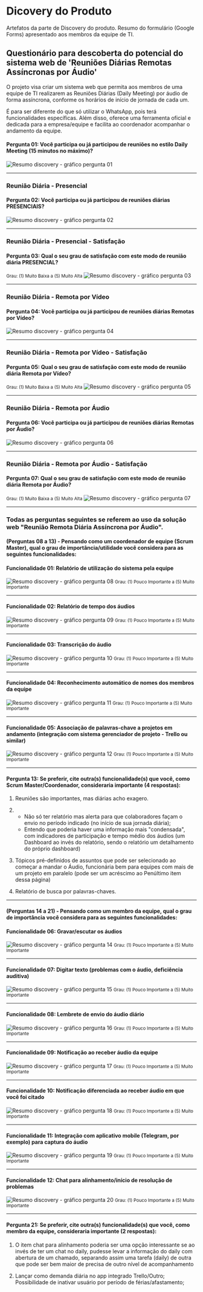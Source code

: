 # Dicovery do Produto

Artefatos da parte de Discovery do produto. Resumo do formulário (Google Forms) apresentado aos membros da equipe de TI.

<h2>Questionário para descoberta do potencial do sistema web de 'Reuniões Diárias Remotas Assíncronas por Áudio'</h2>

O projeto visa criar um sistema web que permita aos membros de uma equipe de TI realizarem as Reuniões Diárias (Daily Meeting) por áudio de forma assíncrona, conforme os horários de início de jornada de cada um.

É para ser diferente do que só utilizar o WhatsApp, pois terá funcionalidades específicas. Além disso, oferece uma ferramenta oficial e dedicada para a empresa/equipe e facilita ao coordenador acompanhar o andamento da equipe. 

<h4>Pergunta 01: Você participa ou já participou de reuniões no estilo Daily Meeting (15 minutos no máximo)?</h4>
<img src="./img/discovery/01.jpg" alt="Resumo discovery - gráfico pergunta 01">
<hr>
<h3>Reunião Diária - Presencial</h3>
<h4>Pergunta 02: Você participa ou já participou de reuniões diárias PRESENCIAIS?</h4>
<img src="./img/discovery/02.jpg" alt="Resumo discovery - gráfico pergunta 02">
<hr>
<h3>Reunião Diária - Presencial - Satisfação</h3>
<h4>Pergunta 03: Qual o seu grau de satisfação com este modo de reunião diária PRESENCIAL?</h4>

<small>Grau: (1) Muito Baixa a (5) Muito Alta</small>
<img src="./img/discovery/03.jpg" alt="Resumo discovery - gráfico pergunta 03">
<hr>
<h3>Reunião Diária - Remota por Vídeo</h3>
<h4>Pergunta 04: Você participa ou já participou de reuniões diárias Remotas por Vídeo?</h4>
<img src="./img/discovery/04.jpg" alt="Resumo discovery - gráfico pergunta 04">
<hr>
<h3>Reunião Diária - Remota por Vídeo - Satisfação</h3>
<h4>Pergunta 05: Qual o seu grau de satisfação com este modo de reunião diária Remota por Vídeo?</h4>

<small>Grau: (1) Muito Baixa a (5) Muito Alta</small>
<img src="./img/discovery/05.jpg" alt="Resumo discovery - gráfico pergunta 05">
<hr>
<h3>Reunião Diária - Remota por Áudio</h3>
<h4>Pergunta 06: Você participa ou já participou de reuniões diárias Remotas por Áudio?</h4>
<img src="./img/discovery/06.jpg" alt="Resumo discovery - gráfico pergunta 06">
<hr>
<h3>Reunião Diária - Remota por Áudio - Satisfação</h3>
<h4>Pergunta 07: Qual o seu grau de satisfação com este modo de reunião diária Remota por Áudio?</h4>

<small>Grau: (1) Muito Baixa a (5) Muito Alta</small>
<img src="./img/discovery/07.jpg" alt="Resumo discovery - gráfico pergunta 07">
<hr>
<h3>Todas as perguntas seguintes se referem ao uso da solução web "Reunião Remota Diária Assíncrona por Áudio".</h3>
<h4>(Perguntas 08 a 13) - Pensando como um <b>coordenador de equipe (Scrum Master)</b>, qual o grau de importância/utilidade você considera para as seguintes funcionalidades:<h4>

<h4>Funcionalidade 01: Relatório de utilização do sistema pela equipe</h4>
<img src="./img/discovery/08.jpg" alt="Resumo discovery - gráfico pergunta 08">
<small>Grau: (1) Pouco Importante a (5) Muito Importante</small>
<hr>
<h4>Funcionalidade 02: Relatório de tempo dos áudios</h4>
<img src="./img/discovery/09.jpg" alt="Resumo discovery - gráfico pergunta 09">
<small>Grau: (1) Pouco Importante a (5) Muito Importante</small>
<hr>
<h4>Funcionalidade 03: Transcrição do áudio</h4>
<img src="./img/discovery/10.jpg" alt="Resumo discovery - gráfico pergunta 10">
<small>Grau: (1) Pouco Importante a (5) Muito Importante</small>
<hr>
<h4>Funcionalidade 04: Reconhecimento automático de nomes dos membros da equipe</h4>
<img src="./img/discovery/11.jpg" alt="Resumo discovery - gráfico pergunta 11">
<small>Grau: (1) Pouco Importante a (5) Muito Importante</small>
<hr>
<h4>Funcionalidade 05: Associação de palavras-chave a projetos em andamento (integração com sistema gerenciador de projeto - Trello ou similar)</h4>
<img src="./img/discovery/12.jpg" alt="Resumo discovery - gráfico pergunta 12">
<small>Grau: (1) Pouco Importante a (5) Muito Importante</small>
<hr>

<h4>Pergunta 13: Se preferir, cite outra(s) funcionalidade(s) que você, como Scrum Master/Coordenador, consideraria importante (4 respostas):</h4>

1. Reuniões são importantes, mas diárias acho exagero.

1. - Não só ter relatório mas alerta para que colaboradores façam o envio no período indicado (no início de sua jornada diária);
   - Entendo que poderia haver uma informação mais "condensada", com indicadores de participação e tempo médio dos áudios (um Dashboard ao invés do relatório, sendo o relatório um detalhamento do próprio dashboard)

1. Tópicos pré-definidos de assuntos que pode ser selecionado ao começar a mandar o Áudio, funcionária bem para equipes com mais de um projeto em paralelo (pode ser um acréscimo ao Penúltimo item dessa página)

1. Relatório de busca por palavras-chaves.
<hr>
<h4>(Perguntas 14 a 21) - Pensando como um <b>membro da equipe</b>, qual o grau de importância você considera para as seguintes funcionalidades:</h4>
<h4>Funcionalidade 06: Gravar/escutar os áudios</h4>
<img src="./img/discovery/14.jpg" alt="Resumo discovery - gráfico pergunta 14">
<small>Grau: (1) Pouco Importante a (5) Muito Importante</small>
<hr>
<h4>Funcionalidade 07: Digitar texto (problemas com o áudio, deficiência auditiva)</h4>
<img src="./img/discovery/15.jpg" alt="Resumo discovery - gráfico pergunta 15">
<small>Grau: (1) Pouco Importante a (5) Muito Importante</small>
<hr>
<h4>Funcionalidade 08: Lembrete de envio do áudio diário</h4>
<img src="./img/discovery/16.jpg" alt="Resumo discovery - gráfico pergunta 16">
<small>Grau: (1) Pouco Importante a (5) Muito Importante</small>
<hr>
<h4>Funcionalidade 09: Notificação ao receber áudio da equipe</h4>
<img src="./img/discovery/17.jpg" alt="Resumo discovery - gráfico pergunta 17">
<small>Grau: (1) Pouco Importante a (5) Muito Importante</small>
<hr>
<h4>Funcionalidade 10: Notificação diferenciada ao receber áudio em que você foi citado</h4>
<img src="./img/discovery/18.jpg" alt="Resumo discovery - gráfico pergunta 18">
<small>Grau: (1) Pouco Importante a (5) Muito Importante</small>
<hr>
<h4>Funcionalidade 11: Integração com aplicativo mobile (Telegram, por exemplo) para captura do áudio</h4>
<img src="./img/discovery/19.jpg" alt="Resumo discovery - gráfico pergunta 19">
<small>Grau: (1) Pouco Importante a (5) Muito Importante</small>
<hr>
<h4>Funcionalidade 12: Chat para alinhamento/início de resolução de problemas</h4>
<img src="./img/discovery/20.jpg" alt="Resumo discovery - gráfico pergunta 20">
<small>Grau: (1) Pouco Importante a (5) Muito Importante</small>
<hr>

<h4>Pergunta 21: Se preferir, cite outra(s) funcionalidade(s) que você, como membro da equipe, consideraria importante (2 respostas):</h4>

1. O item chat para alinhamento poderia ser uma opção interessante se ao invés de ter um chat no daily, pudesse levar a informação do daily com abertura de um chamado, separando assim uma tarefa (daily) de outra que pode ser bem maior de precisa de outro nível de acompanhamento

1. Lançar como demanda diária no app integrado Trello/Outro; Possibilidade de inativar usuário por período de férias/afastamento;
